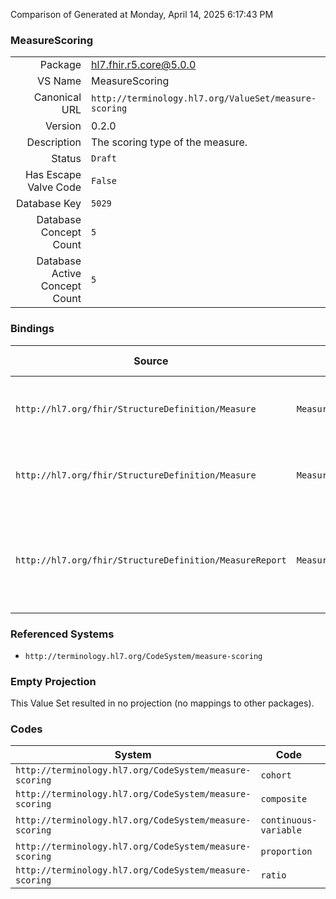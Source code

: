 Comparison of 
Generated at Monday, April 14, 2025 6:17:43 PM

### MeasureScoring

|      |     |
| ---: | --- |
| Package | hl7.fhir.r5.core@5.0.0 |
| VS Name | MeasureScoring |
| Canonical URL | `http://terminology.hl7.org/ValueSet/measure-scoring` |
| Version | 0.2.0 |
| Description | The scoring type of the measure. |
| Status | `Draft` |
| Has Escape Valve Code | `False` |
| Database Key | `5029` |
| Database Concept Count | `5` |
| Database Active Concept Count | `5` |
### Bindings

| Source | Element | Binding | Strength | Element Short |
| ------ | ------- | ------- | -------- | ------------- |
| `http://hl7.org/fhir/StructureDefinition/Measure` | `Measure.scoring` | `http://terminology.hl7.org/ValueSet/measure-scoring` | `Extensible` | proportion \| ratio \| continuous-variable \| cohort |
| `http://hl7.org/fhir/StructureDefinition/Measure` | `Measure.group.scoring` | `http://terminology.hl7.org/ValueSet/measure-scoring` | `Extensible` | proportion \| ratio \| continuous-variable \| cohort |
| `http://hl7.org/fhir/StructureDefinition/MeasureReport` | `MeasureReport.scoring` | `http://terminology.hl7.org/ValueSet/measure-scoring` | `Extensible` | What scoring method (e.g. proportion, ratio, continuous-variable) |

### Referenced Systems

* `http://terminology.hl7.org/CodeSystem/measure-scoring`
### Empty Projection

This Value Set resulted in no projection (no mappings to other packages).

### Codes

| System | Code | Display |
| ------ | ---- | ------- |
| `http://terminology.hl7.org/CodeSystem/measure-scoring` | `cohort` | Cohort |
| `http://terminology.hl7.org/CodeSystem/measure-scoring` | `composite` | Composite |
| `http://terminology.hl7.org/CodeSystem/measure-scoring` | `continuous-variable` | Continuous Variable |
| `http://terminology.hl7.org/CodeSystem/measure-scoring` | `proportion` | Proportion |
| `http://terminology.hl7.org/CodeSystem/measure-scoring` | `ratio` | Ratio |
